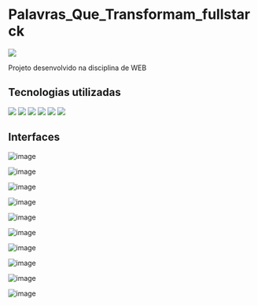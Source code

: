# Palavras_Que_Transformam_fullstarck
 <p >
<img loading="lazy" src="http://img.shields.io/static/v1?label=STATUS&message=EM%20FINALIZADO&style=for-the-badge"/>
</p>
Projeto desenvolvido na disciplina de WEB 

## Tecnologias utilizadas
<p>
  <img src="https://img.shields.io/badge/TypeScript-007ACC?style=for-the-badge&logo=typescript&logoColor=white" />
  <img src="https://img.shields.io/badge/Material--UI-0081CB?style=for-the-badge&logo=material-ui&logoColor=white" />
  <img src="https://img.shields.io/badge/React-20232A?style=for-the-badge&logo=react&logoColor=61DAFB" />
  <img src="https://img.shields.io/badge/Redux-593D88?style=for-the-badge&logo=redux&logoColor=white" />
  <img src="https://img.shields.io/badge/Node.js-43853D?style=for-the-badge&logo=node.js&logoColor=white" />
  <img src="https://img.shields.io/badge/MongoDB-4EA94B?style=for-the-badge&logo=mongodb&logoColor=white" />
</p>
 
## Interfaces
![image](https://github.com/irllamartins/Palavras_Que_Transformam_fullstarck/assets/39415559/3b599a18-e747-49e7-b947-f22780336fef)

![image](https://github.com/irllamartins/Palavras_Que_Transformam_fullstarck/assets/39415559/9038fbf1-fcc3-4656-8eec-178c069d0ba9)

![image](https://github.com/irllamartins/Palavras_Que_Transformam_fullstarck/assets/39415559/7ace08f3-b57a-470e-97f5-f56176da0e8d)

![image](https://github.com/irllamartins/Palavras_Que_Transformam_fullstarck/assets/39415559/75fef471-e43a-432e-8dc1-571c2e592b81)

![image](https://github.com/irllamartins/Palavras_Que_Transformam_fullstarck/assets/39415559/331a0614-c2a4-4841-b755-7d12f8f753a2)

![image](https://github.com/irllamartins/Palavras_Que_Transformam_fullstarck/assets/39415559/e5f0f172-07e6-4965-bfbf-4d25f2db2219)

![image](https://github.com/irllamartins/Palavras_Que_Transformam_fullstarck/assets/39415559/68406879-0a25-4d83-a3fa-da02e1b7d491)

![image](https://github.com/irllamartins/Palavras_Que_Transformam_fullstarck/assets/39415559/9d0f0b93-6eff-47a8-8330-e6c206fa0312)

![image](https://github.com/irllamartins/Palavras_Que_Transformam_fullstarck/assets/39415559/29570bc7-c0e6-4841-b258-d85790b2fe2a)

![image](https://github.com/irllamartins/Palavras_Que_Transformam_fullstarck/assets/39415559/3b3b51fe-50ee-4670-92d2-6f174ac057eb)

